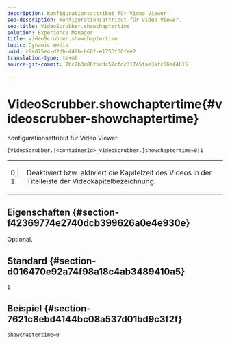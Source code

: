 ```yaml
---
description: Konfigurationsattribut für Video Viewer.
seo-description: Konfigurationsattribut für Video Viewer.
seo-title: VideoScrubber.showchaptertime
solution: Experience Manager
title: VideoScrubber.showchaptertime
topic: Dynamic media
uuid: c8ad75e4-d2db-4d2b-b60f-e1753f30fee2
translation-type: tm+mt
source-git-commit: 7bc7b3a86fbcdc57cfdc31745fae3afc06e44b15

---
```



# VideoScrubber.showchaptertime{#videoscrubber-showchaptertime}

Konfigurationsattribut für Video Viewer.

`[VideoScrubber.|<containerId>_videoScrubber.]showchaptertime=0|1`

<table id="table_C616483932C2482CA9794DDD7313FD7C"> 
 <tbody> 
  <tr> 
   <td colname="col1"> <p> <span class="codeph"> 0 | 1</span> </p> </td> 
   <td colname="col2"> <p> Deaktiviert bzw. aktiviert die Kapitelzeit des Videos in der Titelleiste der Videokapitelbezeichnung. </p> </td> 
  </tr> 
 </tbody> 
</table>

## Eigenschaften {#section-f42369774e2740dcb399626a0e4e930e}

Optional.

## Standard {#section-d016470e92a74f98a18c4ab3489410a5}

`1`

## Beispiel {#section-7621c8ebd4144bc08a537d01bd9c3f2f}

```
showchaptertime=0
```

